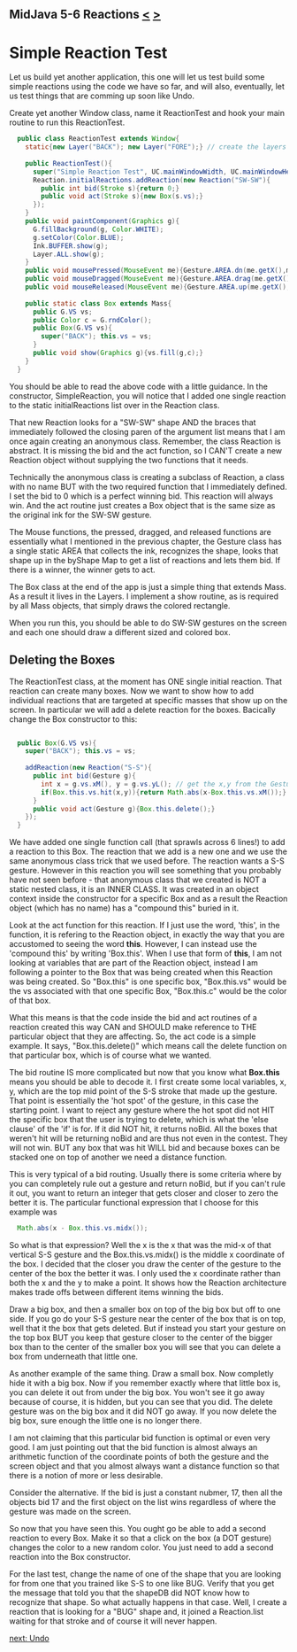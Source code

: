 ## MidJava 5-6 Reactions [&LT;](MJ0505.md) [&GT;](MJ0507.md)
# Simple Reaction Test  

Let us build yet another application, this one will let us test build some simple reactions using the code we have so far, and will also, eventually, let us test things that are comming up soon like Undo.

Create yet another Window class, name it ReactionTest and hook your main routine to run this ReactionTest.
```java
  public class ReactionTest extends Window{
    static{new Layer("BACK"); new Layer("FORE");} // create the layers that this class will need.
    
    public ReactionTest(){
      super("Simple Reaction Test", UC.mainWindowWidth, UC.mainWindowHeight);
      Reaction.initialReactions.addReaction(new Reaction("SW-SW"){
        public int bid(Stroke s){return 0;}
        public void act(Stroke s){new Box(s.vs);}
      });
    }
    public void paintComponent(Graphics g){
      G.fillBackground(g, Color.WHITE);
      g.setColor(Color.BLUE);
      Ink.BUFFER.show(g);
      Layer.ALL.show(g);
    }
    public void mousePressed(MouseEvent me){Gesture.AREA.dn(me.getX(),me.getY()); repaint();}
    public void mouseDragged(MouseEvent me){Gesture.AREA.drag(me.getX(),me.getY()); repaint();}
    public void mouseReleased(MouseEvent me){Gesture.AREA.up(me.getX(),me.getY()); repaint();}
    
    public static class Box extends Mass{
      public G.VS vs;
      public Color c = G.rndColor();
      public Box(G.VS vs){
        super("BACK"); this.vs = vs;
      }
      public void show(Graphics g){vs.fill(g,c);}
    }
  }
```

You should be able to read the above code with a little guidance. In the constructor, SimpleReaction, you will notice that I added one single reaction to the static initialReactions list over in the Reaction class. 

That new Reaction looks for a "SW-SW" shape AND the braces that immediately followed the closing paren of the argument list means that I am once again creating an anonymous class. Remember, the class Reaction is abstract. It is missing the bid and the act function, so I CAN'T create a new Reaction object without supplying the two functions that it needs. 

Technically the anonymous class is creating a subclass of Reaction, a class with no name BUT with the two required function that I immediately defined. I set the bid to 0 which is a perfect winning bid. This reaction will always win. And the act routine just creates a Box object that is the same size as the original ink for the SW-SW gesture.

The Mouse functions, the pressed, dragged, and released functions are essentially what I mentioned in the previous chapter, the Gesture class has a single static AREA that collects the ink, recognizes the shape, looks that shape up in the byShape Map to get a list of reactions and lets them bid. If there is a winner, the winner gets to act.

The Box class at the end of the app is just a simple thing that extends Mass. As a result it lives in the Layers. I implement a show routine, as is required by all Mass objects, that simply draws the colored rectangle.

When you run this, you should be able to do SW-SW gestures on the screen and each one should draw a different sized and colored box.

## Deleting the Boxes

The ReactionTest class, at the moment has ONE single initial reaction. That reaction can create many boxes. Now we want to show how to add individual reactions that are targeted at specific masses that show up on the screen. In particular we will add a delete reaction for the boxes. Bacically change the Box constructor to this:
```java

  public Box(G.VS vs){
    super("BACK"); this.vs = vs;
    
    addReaction(new Reaction("S-S"){
      public int bid(Gesture g){
        int x = g.vs.xM(), y = g.vs.yL(); // get the x,y from the Gesture
        if(Box.this.vs.hit(x,y)){return Math.abs(x-Box.this.vs.xM());} else {return UC.noBid;}
      }
      public void act(Gesture g){Box.this.delete();}
    });  
  }
```

We have added one single function call (that sprawls across 6 lines!) to add a reaction to this Box. The reaction that we add is a new one and we use the same anonymous class trick that we used before. The reaction wants a S-S gesture. However in this reaction you will see something that you probably have not seen before - that anonymous class that we created is NOT a static nested class, it is an INNER CLASS. It was created in an object context inside the constructor for a specific Box and as a result the Reaction object (which has no name) has a "compound this" buried in it.

Look at the act function for this reaction. If I just use the word, 'this', in the function, it is refering to the Reaction object, in exactly the way that you are accustomed to seeing the word **this**. However, I can instead use the 'compound this' by writing 'Box.this'. When I use that form of **this**, I am not looking at variables that are part of the Reaction object, instead I am following a pointer to the Box that was being created when this Reaction was being created. So "Box.this" is one specific box, "Box.this.vs" would be the vs associated with that one specific Box, "Box.this.c" would be the color of that box.

What this means is that the code inside the bid and act routines of a reaction created this way CAN and SHOULD make reference to THE particular object that they are affecting. So, the act code is a simple example. It says, "Box.this.delete()" which means call the delete function on that particular box, which is of course what we wanted.

The bid routine IS more complicated but now that you know what **Box.this** means you should be able to decode it. I first create some local variables, x, y, which are the top mid point of the S-S stroke that made up the gesture. That point is essentially the 'hot spot' of the gesture, in this case the starting point. I want to reject any gesture where the hot spot did not HIT the specific box that the user is trying to delete, which is what the 'else clause' of the 'if' is for. If it did NOT hit, it returns noBid. All the boxes that weren't hit will be returning noBid and are thus not even in the contest. They will not win. BUT any box that was hit WILL bid and because boxes can be stacked one on top of another we need a distance function.

This is very typical of a bid routing. Usually there is some criteria where by you can completely rule out a gesture and return noBid, but if you can't rule it out, you want to return an integer that gets closer and closer to zero the better it is. The particular functional expression that I choose for this example was

```java
  Math.abs(x - Box.this.vs.midx());
```

So what is that expression? Well the x is the x that was the mid-x of that vertical S-S gesture and the Box.this.vs.midx() is the middle x coordinate of the box. I decided that the closer you draw the center of the gesture to the center of the box the better it was. I only used the x coordinate rather than both the x and the y to make a point. It shows how the Reaction architecture makes trade offs between different items winning the bids.

Draw a big box, and then a smaller box on top of the big box but off to one side. If you go do your S-S gesture near the center of the box that is on top, well that it the box that gets deleted. But if instead you start your gesture on the top box BUT you keep that gesture closer to the center of the bigger box than to the center of the smaller box you will see that you can delete a box from underneath that little one.

As another example of the same thing. Draw a small box. Now completly hide it with a big box. Now if you remember exactly where that little box is, you can delete it out from under the big box. You won't see it go away because of course, it is hidden, but you can see that you did. The delete gesture was on the big box and it did NOT go away. If you now delete the big box, sure enough the little one is no longer there.

I am not claiming that this particular bid function is optimal or even very good. I am just pointing out that the bid function is almost always an arithmetic function of the coordinate points of both the gesture and the screen object and that you almost always want a distance function so that there is a notion of more or less desirable. 

Consider the alternative. If the bid is just a constant nubmer, 17, then all the objects bid 17 and the first object on the list wins regardless of where the gesture was made on the screen.

So now that you have seen this. You ought go be able to add a second reaction to every Box. Make it so that a click on the box (a DOT gesture) changes the color to a new random color. You just need to add a second reaction into the Box constructor.

For the last test, change the name of one of the shape that you are looking for from one that you trained like S-S to one like BUG. Verify that you get the message that told you that the shapeDB did NOT know how to recognize that shape. So what actually happens in that case. Well, I create a reaction that is looking for a "BUG" shape and, it joined a Reaction.list waiting for that stroke and of course it will never happen.  
  
  [next: Undo](MJ0507.md)
